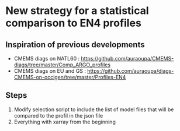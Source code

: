 # New strategy for a statistical comparison to EN4 profiles

## Inspiration of previous developments
  - CMEMS diags on NATL60 : https://github.com/auraoupa/CMEMS-diags/tree/master/Comp_ARGO_profiles
  - CMEMS diags on EU and GS : https://github.com/auraoupa/diags-CMEMS-on-occigen/tree/master/Profiles-EN4
  
## Steps

  1. Modify selection script to include the list of model files that will be compared to the profil in the json file
  1. Everything with xarray from the beginning
